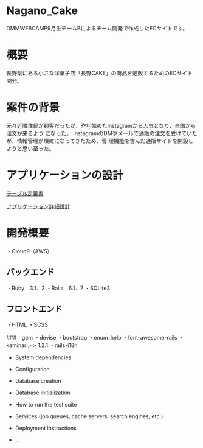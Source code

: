 # Nagano_Cake

DMMWEBCAMP9月生チームBによるチーム開発で作成したECサイトです。

# 概要

長野県にある小さな洋菓子店「長野CAKE」の商品を通販するためのECサイト開発。

# 案件の背景

元々近隣住民が顧客だったが、昨年始めたInstagramから人気となり、全国から注文が来るよう
になった。
InstagramのDMやメールで通販の注文を受けていたが、情報管理が煩雑になってきたため、菅
理機能を含んだ通販サイトを開設しようと思い至った。

# アプリケーションの設計

 [テーブル定義書](https://docs.google.com/spreadsheets/d/1clKM3BiSynZQx7-yV61K7hVK2t98pMUC/edit#gid=1243549839)
 
 [アプリケーション詳細設計](https://docs.google.com/spreadsheets/d/15yt2BE6V9NIviBsDipDjAddGOuDTzTra4UhD49EXVWI/edit#gid=549108681)

# 開発概要

・Cloud9（AWS）

## バックエンド

・Ruby　3.1．2
・Rails　6.1．7
・SQLite3

## フロントエンド

・HTML
・SCSS

###　gem
・devise
・bootstrap
・enum_help
・font-awesome-rails
・kaminari,~> 1.2.1
・rails-i18n
* System dependencies

* Configuration

* Database creation

* Database initialization

* How to run the test suite

* Services (job queues, cache servers, search engines, etc.)

* Deployment instructions

* ...
